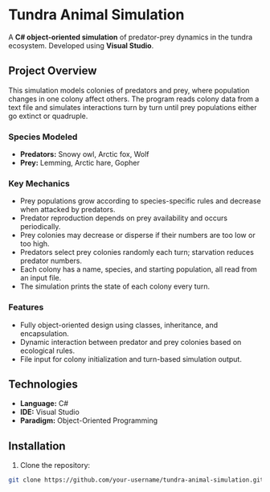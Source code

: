# Tundra Animal Simulation

A **C# object-oriented simulation** of predator-prey dynamics in the tundra ecosystem. Developed using **Visual Studio**.

## Project Overview

This simulation models colonies of predators and prey, where population changes in one colony affect others. The program reads colony data from a text file and simulates interactions turn by turn until prey populations either go extinct or quadruple.  

### Species Modeled

- **Predators:** Snowy owl, Arctic fox, Wolf  
- **Prey:** Lemming, Arctic hare, Gopher  

### Key Mechanics

- Prey populations grow according to species-specific rules and decrease when attacked by predators.  
- Predator reproduction depends on prey availability and occurs periodically.  
- Prey colonies may decrease or disperse if their numbers are too low or too high.  
- Predators select prey colonies randomly each turn; starvation reduces predator numbers.  
- Each colony has a name, species, and starting population, all read from an input file.  
- The simulation prints the state of each colony every turn.  

### Features

- Fully object-oriented design using classes, inheritance, and encapsulation.  
- Dynamic interaction between predator and prey colonies based on ecological rules.  
- File input for colony initialization and turn-based simulation output.  

## Technologies

- **Language:** C#  
- **IDE:** Visual Studio  
- **Paradigm:** Object-Oriented Programming  

## Installation

1. Clone the repository:

```bash
git clone https://github.com/your-username/tundra-animal-simulation.git
